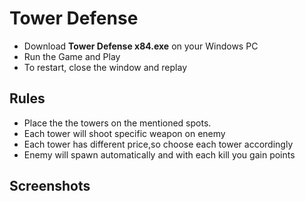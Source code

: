 # Tower Defense
-  Download **Tower Defense x84.exe** on your Windows PC
- Run the Game and Play
- To restart, close the window and replay

## Rules
-  Place the the towers on the mentioned spots.
- Each tower will shoot specific weapon on enemy
- Each tower has different price,so choose each tower accordingly
- Enemy will spawn automatically and with each kill you gain points

## Screenshots
